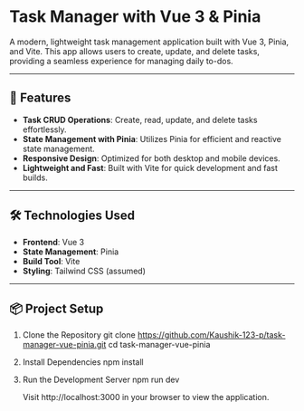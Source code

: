 # Task Manager with Vue 3 & Pinia

A modern, lightweight task management application built with Vue 3, Pinia, and Vite. This app allows users to create, update, and delete tasks, providing a seamless experience for managing daily to-dos.

---

## 🚀 Features

- **Task CRUD Operations**: Create, read, update, and delete tasks effortlessly.
- **State Management with Pinia**: Utilizes Pinia for efficient and reactive state management.
- **Responsive Design**: Optimized for both desktop and mobile devices.
- **Lightweight and Fast**: Built with Vite for quick development and fast builds.

---

## 🛠️ Technologies Used

- **Frontend**: Vue 3
- **State Management**: Pinia
- **Build Tool**: Vite
- **Styling**: Tailwind CSS (assumed)

---

## 📦 Project Setup

1. Clone the Repository
   git clone https://github.com/Kaushik-123-p/task-manager-vue-pinia.git
   cd task-manager-vue-pinia

2. Install Dependencies
   npm install

3. Run the Development Server
   npm run dev

   Visit http://localhost:3000 in your browser to view the application.
